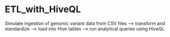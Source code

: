 # ETL_with_HiveQL
Simulate ingestion of genomic variant data from CSV files --> transform and standardize --> load into Hive tables --> run analytical queries using HiveQL
